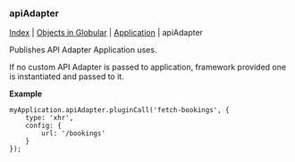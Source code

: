 ### apiAdapter

[Index](/docs/README.md) | [Objects in Globular](/docs/objects/README.md) | [Application](/docs/objects/application/README.md) | apiAdapter

Publishes API Adapter Application uses.

If no custom API Adapter is passed to application, framework provided one is instantiated and passed to it.

**Example**

    myApplication.apiAdapter.pluginCall('fetch-bookings', {
        type: 'xhr',
        config: {
            url: '/bookings'
        }
    });
